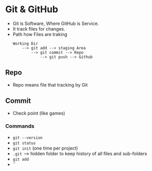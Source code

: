 # Git & GitHub

- Git is Software, Where GitHub is Service.
- It track files for changes.
- Path how Files are traking
  ```
  Working Dir
      --> git add --> staging Area
          --> git commit --> Repo
              --> git push --> Github
  ```

## Repo

- Repo means file that tracking by Git

## Commit

- Check point (like games)

### Commands

- `git --version`
- `git status`
- `git init` (one time per project)
- `.git` --> hidden folder to keep history of all files and sub-folders
- `git add`
- ``
